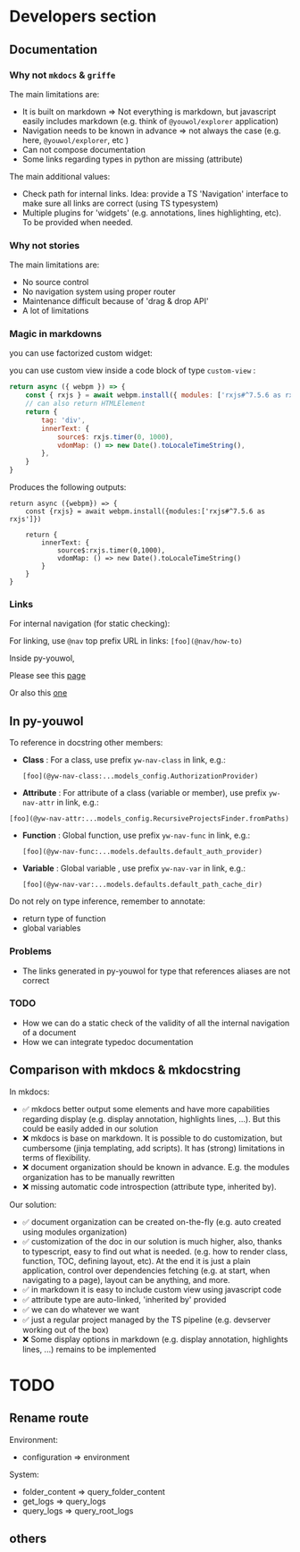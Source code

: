 # Developers section

## Documentation

### Why not `mkdocs` & `griffe`

The main limitations are:

-   It is built on markdown => Not everything is markdown, but javascript easily includes markdown
    (e.g. think of `@youwol/explorer` application)
-   Navigation needs to be known in advance => not always the case (e.g. here, `@youwol/explorer`, etc )
-   Can not compose documentation
-   Some links regarding types in python are missing (attribute)

The main additional values:

-   Check path for internal links.
    Idea: provide a TS 'Navigation' interface to make sure all links are correct (using TS typesystem)
-   Multiple plugins for 'widgets' (e.g. annotations, lines highlighting, etc). To be provided when needed.

### Why not stories

The main limitations are:

-   No source control
-   No navigation system using proper router
-   Maintenance difficult because of 'drag & drop API'
-   A lot of limitations

### Magic in markdowns

<!-- by default the anchor is 'some-examples' if need be additional anchors can be defined:
<div id='examples0'></div>
-->

you can use factorized custom widget:

<some-id param0="" param1=""></some-id>

you can use custom view inside a code block of type `custom-view` :

```javascript
return async ({ webpm }) => {
    const { rxjs } = await webpm.install({ modules: ['rxjs#^7.5.6 as rxjs'] })
    // can also return HTMLElement
    return {
        tag: 'div',
        innerText: {
            source$: rxjs.timer(0, 1000),
            vdomMap: () => new Date().toLocaleTimeString(),
        },
    }
}
```

Produces the following outputs:

```custom-view
return async ({webpm}) => {
    const {rxjs} = await webpm.install({modules:['rxjs#^7.5.6 as rxjs']})

    return {
        innerText: {
            source$:rxjs.timer(0,1000),
            vdomMap: () => new Date().toLocaleTimeString()
        }
    }
}
```

### Links

For internal navigation (for static checking):

For linking, use `@nav` top prefix URL in links:
`[foo](@nav/how-to)`

Inside py-youwol,

<!--
We need a tool to ensure that the following link resolve.

-->

Please see this [page](@nav/how-to)

Or also this [one](@nav/how-to/install-youwol)

## In py-youwol

To reference in docstring other members:

-   **Class** : For a class, use prefix `yw-nav-class` in link, e.g.:

    `[foo](@yw-nav-class:...models_config.AuthorizationProvider)`

-   **Attribute** : For attribute of a class (variable or member), use prefix `yw-nav-attr` in link, e.g.:

`[foo](@yw-nav-attr:...models_config.RecursiveProjectsFinder.fromPaths)`

-   **Function** : Global function, use prefix `yw-nav-func` in link, e.g.:

    `[foo](@yw-nav-func:...models.defaults.default_auth_provider)`

-   **Variable** : Global variable , use prefix `yw-nav-var` in link, e.g.:

    `[foo](@yw-nav-var:...models.defaults.default_path_cache_dir)`

Do not rely on type inference, remember to annotate:

-   return type of function
-   global variables

### Problems

-   The links generated in py-youwol for type that references aliases are not correct

### TODO

-   How we can do a static check of the validity of all the internal navigation of a document
-   How we can integrate typedoc documentation

## Comparison with mkdocs & mkdocstring

In mkdocs:

-   ✅ mkdocs better output some elements and have more capabilities regarding display (e.g. display annotation, highlights lines, ...).
    But this could be easily added in our solution
-   ❌ mkdocs is base on markdown. It is possible to do customization, but cumbersome (jinja templating, add scripts).
    It has (strong) limitations in terms of flexibility.
-   ❌ document organization should be known in advance. E.g. the modules organization has to be manually rewritten
-   ❌ missing automatic code introspection (attribute type, inherited by).

Our solution:

-   ✅ document organization can be created on-the-fly (e.g. auto created using modules organization)
-   ✅ customization of the doc in our solution is much higher, also, thanks to typescript, easy to find out what is needed.
    (e.g. how to render class, function, TOC, defining layout, etc). At the end it is just a plain application,
    control over dependencies fetching (e.g. at start, when navigating to a page), layout can be anything, and more.
-   ✅ in markdown it is easy to include custom view using javascript code
-   ✅ attribute type are auto-linked, 'inherited by' provided
-   ✅ we can do whatever we want
-   ✅ just a regular project managed by the TS pipeline (e.g. devserver working out of the box)
-   ❌ Some display options in markdown (e.g. display annotation, highlights lines, ...) remains to be implemented

# TODO

## Rename route

Environment:

-   configuration => environment

System:

-   folder_content => query_folder_content
-   get_logs => query_logs
-   query_logs => query_root_logs

## others
